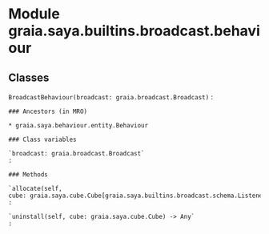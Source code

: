 Module graia.saya.builtins.broadcast.behaviour
==============================================

Classes
-------

`BroadcastBehaviour(broadcast: graia.broadcast.Broadcast)`
:   

    ### Ancestors (in MRO)

    * graia.saya.behaviour.entity.Behaviour

    ### Class variables

    `broadcast: graia.broadcast.Broadcast`
    :

    ### Methods

    `allocate(self, cube: graia.saya.cube.Cube[graia.saya.builtins.broadcast.schema.ListenerSchema])`
    :

    `uninstall(self, cube: graia.saya.cube.Cube) ‑> Any`
    :
